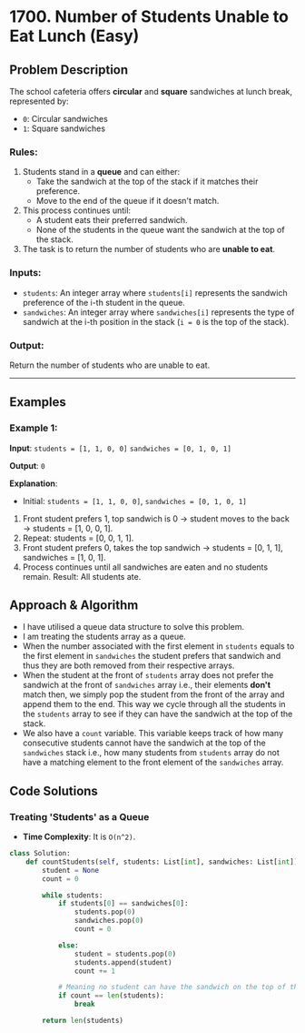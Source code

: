 # 1700. Number of Students Unable to Eat Lunch (Easy)

## Problem Description

The school cafeteria offers **circular** and **square** sandwiches at lunch break, represented by:

- `0`: Circular sandwiches
- `1`: Square sandwiches

### Rules:

1. Students stand in a **queue** and can either:
   - Take the sandwich at the top of the stack if it matches their preference.
   - Move to the end of the queue if it doesn't match.
2. This process continues until:
   - A student eats their preferred sandwich.
   - None of the students in the queue want the sandwich at the top of the stack.
3. The task is to return the number of students who are **unable to eat**.

### Inputs:

- `students`: An integer array where `students[i]` represents the sandwich preference of the i-th student in the queue.
- `sandwiches`: An integer array where `sandwiches[i]` represents the type of sandwich at the i-th position in the stack (`i = 0` is the top of the stack).

### Output:

Return the number of students who are unable to eat.

---

## Examples

### Example 1:

**Input**:
`students = [1, 1, 0, 0]`
`sandwiches = [0, 1, 0, 1]`

**Output**:
`0`

**Explanation**:

- Initial: `students = [1, 1, 0, 0]`, `sandwiches = [0, 1, 0, 1]`

1. Front student prefers 1, top sandwich is 0 → student moves to the back → students = [1, 0, 0, 1].
2. Repeat: students = [0, 0, 1, 1].
3. Front student prefers 0, takes the top sandwich → students = [0, 1, 1], sandwiches = [1, 0, 1].
4. Process continues until all sandwiches are eaten and no students remain.
   Result: All students ate.

## Approach & Algorithm

- I have utilised a queue data structure to solve this problem.
- I am treating the students array as a queue.
- When the number associated with the first element in `students` equals to the first element in `sandwiches` the student prefers that sandwich and thus they are both removed from their respective arrays.
- When the student at the front of `students` array does not prefer the sandwich at the front of `sandwiches` array i.e., their elements **don't** match then, we simply pop the student from the front of the array and append them to the end. This way we cycle through all the students in the `students` array to see if they can have the sandwich at the top of the stack.
- We also have a `count` variable. This variable keeps track of how many consecutive students cannot have the sandwich at the top of the `sandwiches` stack i.e., how many students from `students` array do not have a matching element to the front element of the `sandwiches` array.

## Code Solutions

### Treating 'Students' as a Queue

- **Time Complexity**: It is `O(n^2)`.

```python
class Solution:
    def countStudents(self, students: List[int], sandwiches: List[int]) -> int:
        student = None
        count = 0

        while students:
            if students[0] == sandwiches[0]:
                students.pop(0)
                sandwiches.pop(0)
                count = 0

            else:
                student = students.pop(0)
                students.append(student)
                count += 1

            # Meaning no student can have the sandwich on the top of the stack
            if count == len(students):
                break

        return len(students)
```
